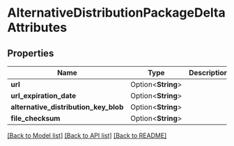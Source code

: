 # AlternativeDistributionPackageDeltaAttributes

## Properties

Name | Type | Description | Notes
------------ | ------------- | ------------- | -------------
**url** | Option<**String**> |  | [optional]
**url_expiration_date** | Option<**String**> |  | [optional]
**alternative_distribution_key_blob** | Option<**String**> |  | [optional]
**file_checksum** | Option<**String**> |  | [optional]

[[Back to Model list]](../README.md#documentation-for-models) [[Back to API list]](../README.md#documentation-for-api-endpoints) [[Back to README]](../README.md)


